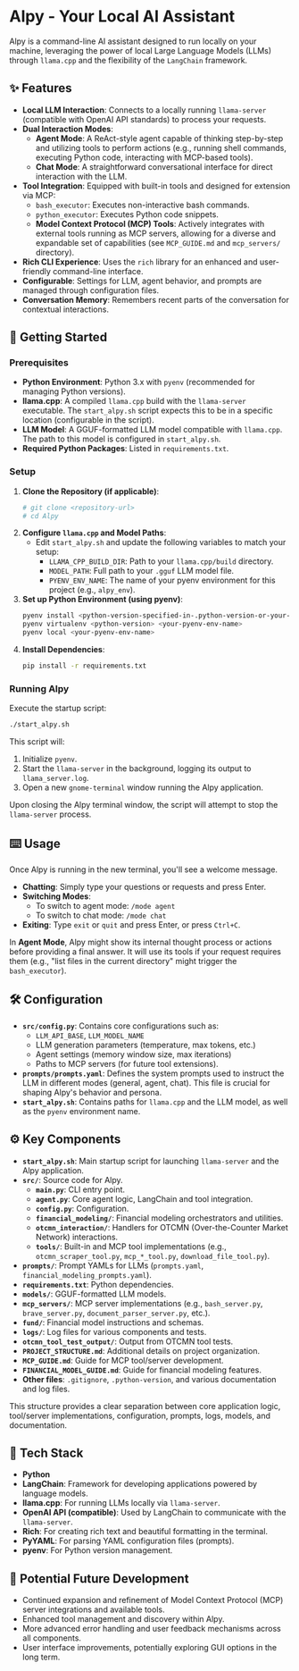 # Alpy - Your Local AI Assistant

Alpy is a command-line AI assistant designed to run locally on your machine, leveraging the power of local Large Language Models (LLMs) through `llama.cpp` and the flexibility of the `LangChain` framework.

## ✨ Features

*   **Local LLM Interaction**: Connects to a locally running `llama-server` (compatible with OpenAI API standards) to process your requests.
*   **Dual Interaction Modes**:
    *   **Agent Mode**: A ReAct-style agent capable of thinking step-by-step and utilizing tools to perform actions (e.g., running shell commands, executing Python code, interacting with MCP-based tools).
    *   **Chat Mode**: A straightforward conversational interface for direct interaction with the LLM.
*   **Tool Integration**: Equipped with built-in tools and designed for extension via MCP:
    *   `bash_executor`: Executes non-interactive bash commands.
    *   `python_executor`: Executes Python code snippets.
    *   **Model Context Protocol (MCP) Tools**: Actively integrates with external tools running as MCP servers, allowing for a diverse and expandable set of capabilities (see `MCP_GUIDE.md` and `mcp_servers/` directory).
*   **Rich CLI Experience**: Uses the `rich` library for an enhanced and user-friendly command-line interface.
*   **Configurable**: Settings for LLM, agent behavior, and prompts are managed through configuration files.
*   **Conversation Memory**: Remembers recent parts of the conversation for contextual interactions.

## 🚀 Getting Started

### Prerequisites

*   **Python Environment**: Python 3.x with `pyenv` (recommended for managing Python versions).
*   **llama.cpp**: A compiled `llama.cpp` build with the `llama-server` executable. The `start_alpy.sh` script expects this to be in a specific location (configurable in the script).
*   **LLM Model**: A GGUF-formatted LLM model compatible with `llama.cpp`. The path to this model is configured in `start_alpy.sh`.
*   **Required Python Packages**: Listed in `requirements.txt`.

### Setup

1.  **Clone the Repository (if applicable)**:
    ```bash
    # git clone <repository-url>
    # cd Alpy
    ```
2.  **Configure `llama.cpp` and Model Paths**:
    *   Edit `start_alpy.sh` and update the following variables to match your setup:
        *   `LLAMA_CPP_BUILD_DIR`: Path to your `llama.cpp/build` directory.
        *   `MODEL_PATH`: Full path to your `.gguf` LLM model file.
        *   `PYENV_ENV_NAME`: The name of your pyenv environment for this project (e.g., `alpy_env`).
3.  **Set up Python Environment (using pyenv)**:
    ```bash
    pyenv install <python-version-specified-in-.python-version-or-your-choice>
    pyenv virtualenv <python-version> <your-pyenv-env-name>
    pyenv local <your-pyenv-env-name>
    ```
4.  **Install Dependencies**:
    ```bash
    pip install -r requirements.txt
    ```

### Running Alpy

Execute the startup script:

```bash
./start_alpy.sh
```

This script will:
1.  Initialize `pyenv`.
2.  Start the `llama-server` in the background, logging its output to `llama_server.log`.
3.  Open a new `gnome-terminal` window running the Alpy application.

Upon closing the Alpy terminal window, the script will attempt to stop the `llama-server` process.

## ⌨️ Usage

Once Alpy is running in the new terminal, you'll see a welcome message.

*   **Chatting**: Simply type your questions or requests and press Enter.
*   **Switching Modes**:
    *   To switch to agent mode: `/mode agent`
    *   To switch to chat mode: `/mode chat`
*   **Exiting**: Type `exit` or `quit` and press Enter, or press `Ctrl+C`.

In **Agent Mode**, Alpy might show its internal thought process or actions before providing a final answer. It will use its tools if your request requires them (e.g., "list files in the current directory" might trigger the `bash_executor`).

## 🛠️ Configuration

*   **`src/config.py`**: Contains core configurations such as:
    *   `LLM_API_BASE`, `LLM_MODEL_NAME`
    *   LLM generation parameters (temperature, max tokens, etc.)
    *   Agent settings (memory window size, max iterations)
    *   Paths to MCP servers (for future tool extensions).
*   **`prompts/prompts.yaml`**: Defines the system prompts used to instruct the LLM in different modes (general, agent, chat). This file is crucial for shaping Alpy's behavior and persona.
*   **`start_alpy.sh`**: Contains paths for `llama.cpp` and the LLM model, as well as the `pyenv` environment name.

## ⚙️ Key Components

*   **`start_alpy.sh`**: Main startup script for launching `llama-server` and the Alpy application.
*   **`src/`**: Source code for Alpy.
    *   **`main.py`**: CLI entry point.
    *   **`agent.py`**: Core agent logic, LangChain and tool integration.
    *   **`config.py`**: Configuration.
    *   **`financial_modeling/`**: Financial modeling orchestrators and utilities.
    *   **`otcmn_interaction/`**: Handlers for OTCMN (Over-the-Counter Market Network) interactions.
    *   **`tools/`**: Built-in and MCP tool implementations (e.g., `otcmn_scraper_tool.py`, `mcp_*_tool.py`, `download_file_tool.py`).
*   **`prompts/`**: Prompt YAMLs for LLMs (`prompts.yaml`, `financial_modeling_prompts.yaml`).
*   **`requirements.txt`**: Python dependencies.
*   **`models/`**: GGUF-formatted LLM models.
*   **`mcp_servers/`**: MCP server implementations (e.g., `bash_server.py`, `brave_server.py`, `document_parser_server.py`, etc.).
*   **`fund/`**: Financial model instructions and schemas.
*   **`logs/`**: Log files for various components and tests.
*   **`otcmn_tool_test_output/`**: Output from OTCMN tool tests.
*   **`PROJECT_STRUCTURE.md`**: Additional details on project organization.
*   **`MCP_GUIDE.md`**: Guide for MCP tool/server development.
*   **`FINANCIAL_MODEL_GUIDE.md`**: Guide for financial modeling features.
*   **Other files**: `.gitignore`, `.python-version`, and various documentation and log files.

This structure provides a clear separation between core application logic, tool/server implementations, configuration, prompts, logs, models, and documentation.

## 🤖 Tech Stack

*   **Python**
*   **LangChain**: Framework for developing applications powered by language models.
*   **llama.cpp**: For running LLMs locally via `llama-server`.
*   **OpenAI API (compatible)**: Used by LangChain to communicate with the `llama-server`.
*   **Rich**: For creating rich text and beautiful formatting in the terminal.
*   **PyYAML**: For parsing YAML configuration files (prompts).
*   **pyenv**: For Python version management.

## 🔧 Potential Future Development

*   Continued expansion and refinement of Model Context Protocol (MCP) server integrations and available tools.
*   Enhanced tool management and discovery within Alpy.
*   More advanced error handling and user feedback mechanisms across all components.
*   User interface improvements, potentially exploring GUI options in the long term.
